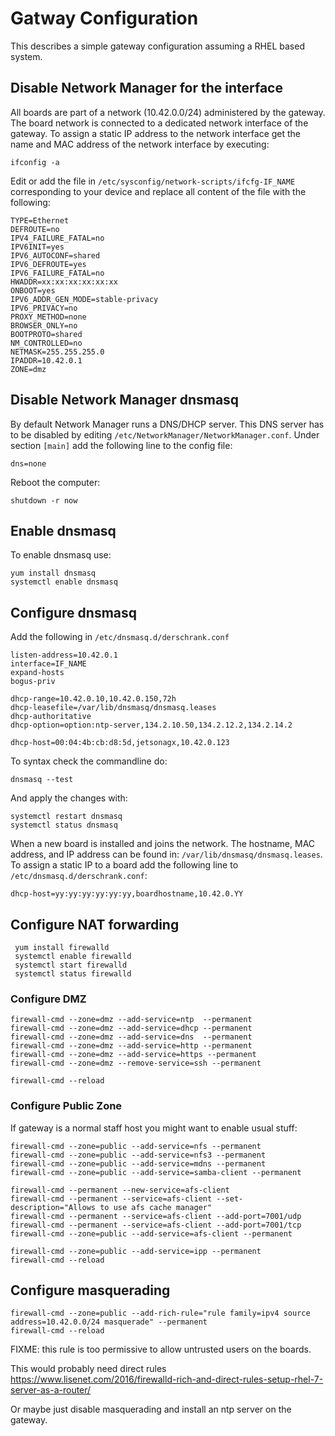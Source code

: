 # Gatway Configuration

This describes a simple gateway configuration assuming a 
RHEL  based system.

## Disable Network Manager for the interface

All boards are part of a network (10.42.0.0/24) administered by the gateway. The board network is connected to a dedicated network interface of the gateway. To assign a static IP address to the network interface get the name and MAC address of the network interface by executing:

    ifconfig -a

Edit or add the file in `/etc/sysconfig/network-scripts/ifcfg-IF_NAME` corresponding to your device and replace all content of the file with the following:

	TYPE=Ethernet
	DEFROUTE=no
	IPV4_FAILURE_FATAL=no
	IPV6INIT=yes
	IPV6_AUTOCONF=shared
	IPV6_DEFROUTE=yes
	IPV6_FAILURE_FATAL=no
	HWADDR=xx:xx:xx:xx:xx:xx
	ONBOOT=yes
	IPV6_ADDR_GEN_MODE=stable-privacy
	IPV6_PRIVACY=no
	PROXY_METHOD=none
	BROWSER_ONLY=no
	BOOTPROTO=shared
	NM_CONTROLLED=no
	NETMASK=255.255.255.0
	IPADDR=10.42.0.1
	ZONE=dmz


## Disable Network Manager dnsmasq

By default Network Manager runs a DNS/DHCP server. This DNS server has to be disabled by editing `/etc/NetworkManager/NetworkManager.conf`. Under section `[main]` add the following line to the config file:

	dns=none

Reboot the computer:

	shutdown -r now


## Enable dnsmasq

To enable dnsmasq use:
   
    yum install dnsmasq
	systemctl enable dnsmasq
	
	
## Configure dnsmasq

Add the following in `/etc/dnsmasq.d/derschrank.conf`

	listen-address=10.42.0.1
	interface=IF_NAME
	expand-hosts
	bogus-priv

	dhcp-range=10.42.0.10,10.42.0.150,72h
	dhcp-leasefile=/var/lib/dnsmasq/dnsmasq.leases
	dhcp-authoritative
	dhcp-option=option:ntp-server,134.2.10.50,134.2.12.2,134.2.14.2

	dhcp-host=00:04:4b:cb:d8:5d,jetsonagx,10.42.0.123

To syntax check the commandline do:
	
	dnsmasq --test
	
And apply the changes with:

    systemctl restart dnsmasq
    systemctl status dnsmasq

When a new board is installed and joins the network. The hostname, MAC address, and IP address can be found in: `/var/lib/dnsmasq/dnsmasq.leases`. To assign a static IP to a board add the following line to `/etc/dnsmasq.d/derschrank.conf`: 

	dhcp-host=yy:yy:yy:yy:yy:yy,boardhostname,10.42.0.YY


## Configure NAT forwarding

     yum install firewalld
     systemctl enable firewalld
	 systemctl start firewalld
	 systemctl status firewalld

### Configure DMZ

    firewall-cmd --zone=dmz --add-service=ntp  --permanent
	firewall-cmd --zone=dmz --add-service=dhcp --permanent
	firewall-cmd --zone=dmz --add-service=dns  --permanent
	firewall-cmd --zone=dmz --add-service=http --permanent
	firewall-cmd --zone=dmz --add-service=https --permanent
	firewall-cmd --zone=dmz --remove-service=ssh --permanent
	
    firewall-cmd --reload

### Configure Public Zone

If gateway is a normal staff host you might want to enable usual stuff:

    firewall-cmd --zone=public --add-service=nfs --permanent
	firewall-cmd --zone=public --add-service=nfs3 --permanent
    firewall-cmd --zone=public --add-service=mdns --permanent
    firewall-cmd --zone=public --add-service=samba-client --permanent

    firewall-cmd --permanent --new-service=afs-client
    firewall-cmd --permanent --service=afs-client --set-description="Allows to use afs cache manager"
    firewall-cmd --permanent --service=afs-client --add-port=7001/udp
    firewall-cmd --permanent --service=afs-client --add-port=7001/tcp
    firewall-cmd --zone=public --add-service=afs-client --permanent

    firewall-cmd --zone=public --add-service=ipp --permanent
	firewall-cmd --reload


## Configure masquerading


	firewall-cmd --zone=public --add-rich-rule="rule family=ipv4 source address=10.42.0.0/24 masquerade" --permanent
	firewall-cmd --reload

FIXME: this rule is too permissive to allow untrusted users on the boards.

This would probably need direct rules  https://www.lisenet.com/2016/firewalld-rich-and-direct-rules-setup-rhel-7-server-as-a-router/

Or maybe just disable masquerading and install an ntp server on the gateway.
